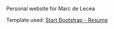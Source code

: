 Personal website for Marc de Lecea

Template used:
[Start Bootstrap - Resume](https://startbootstrap.com/template-overviews/resume/)
